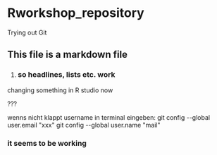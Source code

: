# Rworkshop_repository
Trying out Git 

## This file is a markdown file
1) ### so headlines, lists etc. work 

changing something in R studio now

???
 
wenns nicht klappt username in terminal eingeben:
git config --global user.email "xxx"
git config --global user.name "mail"

### it seems to be working

